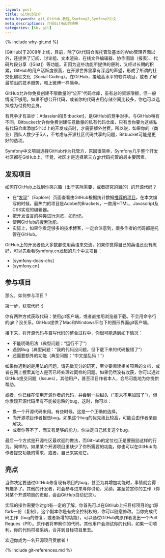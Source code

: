 ```yaml
---
layout: post
title: GitHub简介
meta_keywords: git,GitHub,教程,Symfony2,Symfony2中文
meta_descriptions: 介绍GitHub的使用
categories: [kb, git]
---
```


{% include why-git.md %}

[GitHub]于2008年上线，目前，除了Git代码仓库托管及基本的Web管理界面以外，还提供了订阅、讨论组、文本渲染、在线文件编辑器、协作图谱（报表）、代码片段分享（[Gist]）等功能。正因为这些功能所提供的便利，又经过长期的积累，GitHub的用户活跃度很高，在开源世界里享有深远的声望，形成了所谓的社交化编程文化（Social Coding）。在GitHub，接触高水平的软件项目，或者了解最前沿的技术趋势，和上微博一样简单。

GitHub允许你免费创建不限数量的“公开”代码仓库，虽有总的资源限额，但一般情况下够用。如果不想公开代码，或者你的代码占用存储空间比较多，你也可以选择成为付费的会员。

有竞争才有进步：Atlassian的[Bitbucket]，是GitHub的竞争对手。与GitHub稍有不同，Bitbucket允许你免费创建任意数量的私有代码仓库，只有当你要为这些私有代码仓库添加5个以上的开发成员时，才需要额外付费，所以说，如果你的（商业）团队人数少于5人，不考虑与开源社区代码共享的问题，Bitbucket可能是更好的选项。

Symfony中文项目选择GitHub作为托管方，原因很简单，Symfony几乎整个开发社区都在GitHub上，毕竟，社区才是选择第三方git代码托管的最主要因素。

发现项目
--------

如何在GitHub上找到你感兴趣（出于实际需要，或者研究的目的）的开源代码？

* 在“[发现]”（Explore）页面查看由GitHub根据统计数据[推荐的项目]。在本文编写的时候，最热门的项目是Adobe的Brackets，一款用HTML，Javascript及CSS实现的编辑器。
* 按开发语言的种类进行浏览，如[PHP](https://github.com/languages/PHP)。
* 使用GitHub的[搜索功能](https://github.com/search)。
* 实际上，如果你看足够多的技术博客，一定会注意到，很多作者的代码都是托管在GitHub。

GitHub上的开发者绝大多数都使用英语来交流，如果你觉得自己的英语还没有练好，可以先看看Symfony.cn发起的几个中文项目：

* [symfony-docs-chs]
* [symfony.cn]

参与项目
--------

那么，如何参与项目？

第一步，获取代码 :)

你有两种方式获取代码：使用git客户端，或者直接用浏览器下载。不会用命令行的git？没关系，GitHub提供了Mac和Windows平台下的图形界面git客户端。

接下来，将开源代码与自写代码的整合过程中，你很可能遇到如下情况：

* 不能明确用法（典型问题：“运行不了”）
* 遇到Bug（典型问题：“我的代码没问题，但下载下来的代码报错了”）
* 还需要额外的功能（典型问题：“中文是乱码！”）

如果你遇到的是用法的问题，请先做充分的研究，至少要阅读相关项目的文档，或者在网上搜索其他人是否已经处理过同样的问题。如果仍然没有收获，你可以通过GitHub提交问题（Issues），其他用户，甚至项目作者本人，会尽可能地为你提供帮助。

或者，你已经在使用开源作者的代码，并尝到一些甜头（“周末不用加班了”），但你发现开源代码里有不能被忽略的bug，这时，你可以：

* 换一个开源代码来用。有些时候，这是一个正确的选择。
* 向开源项目作者报告bug。如果这个bug的优先级比较高，可能会由作者亲自解决。
* 或者你等不了，而又有足够的能力，你决定自己修复这个bug。

最后一个方式是开源社区最欢迎的做法，而GitHub的定位也正是要鼓励这样的行为。同样的，如果某个开源项目里缺少了你所需要的功能，你也可以在GitHub向作者提交功能的需求，或者，自己来实现它。

亮点
----

当你决定要通过GitHub修复现有项目的bug，甚至为其增加功能时，事情就变得有趣多了。其他的开发者，将会参与进来与你讨论，采纳，甚至赞赏你的工作（你对某个开源项目的贡献，会由GitHub自动记录）。

实际的操作需要你对git有一定的了解。你首先可以在GitHub上把目标项目的git源fork一份（复制），这个副本你是有完全控制权的，你可以随意修改。当你完成代码工作（bug的修复，或者新增的功能），可以通过GitHub向原作者发出一个Pull Reques（PR）。原作者将审察你的代码，其他用户会测试你的代码，如果一切顺利，你的代码将被采纳，合并到目标项目里去。

欢迎你成为一名开源项目贡献者！

{% include git-references.md %}

[发现]: https://github.com/explore
[推荐的项目]: https://github.com/explore
[trending_repos_sample]: /assets/github/trending_repos_sample.png
